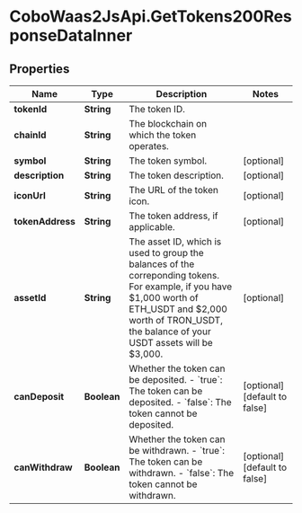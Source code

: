 # CoboWaas2JsApi.GetTokens200ResponseDataInner

## Properties

Name | Type | Description | Notes
------------ | ------------- | ------------- | -------------
**tokenId** | **String** | The token ID. | 
**chainId** | **String** | The blockchain on which the token operates. | 
**symbol** | **String** | The token symbol. | [optional] 
**description** | **String** | The token description. | [optional] 
**iconUrl** | **String** | The URL of the token icon. | [optional] 
**tokenAddress** | **String** | The token address, if applicable. | [optional] 
**assetId** | **String** | The asset ID, which is used to group the balances of the correponding tokens. For example, if you have $1,000 worth of ETH_USDT and $2,000 worth of TRON_USDT, the balance of your USDT assets will be $3,000. | [optional] 
**canDeposit** | **Boolean** | Whether the token can be deposited.  - &#x60;true&#x60;: The token can be deposited.  - &#x60;false&#x60;: The token cannot be deposited.  | [optional] [default to false]
**canWithdraw** | **Boolean** | Whether the token can be withdrawn.  - &#x60;true&#x60;: The token can be withdrawn.  - &#x60;false&#x60;: The token cannot be withdrawn.  | [optional] [default to false]


